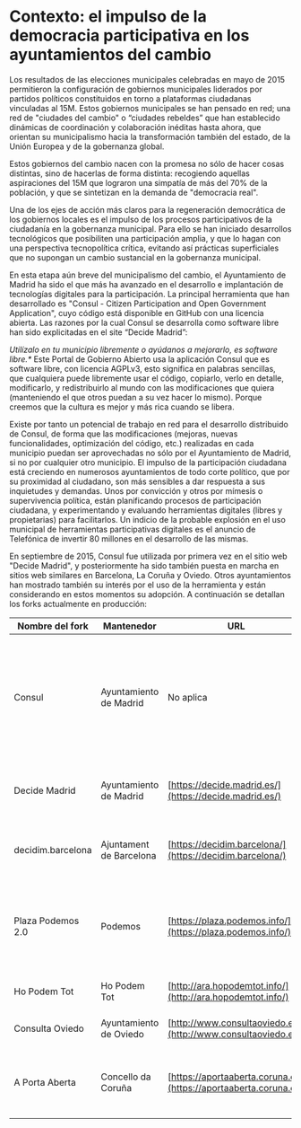 # Contexto: el impulso de la democracia participativa en los ayuntamientos del cambio

Los resultados de las elecciones municipales celebradas en mayo de 2015 permitieron la configuración de gobiernos municipales liderados por partidos políticos constituidos en torno a plataformas ciudadanas vinculadas al 15M. Estos gobiernos municipales se han pensado en red; una red de "ciudades del cambio" o “ciudades rebeldes” que han establecido dinámicas de coordinación y colaboración inéditas hasta ahora, que orientan su municipalismo hacia la transformación también del estado, de la Unión Europea y de la gobernanza global.

Estos gobiernos del cambio nacen con la promesa no sólo de hacer cosas distintas, sino de hacerlas de forma distinta: recogiendo aquellas aspiraciones del 15M que lograron una simpatía de más del 70% de la población, y que se sintetizan en la demanda de "democracia real".

Una de los ejes de acción más claros para la regeneración democrática de los gobiernos locales es el impulso de los procesos participativos de la ciudadanía en la gobernanza municipal. Para ello se han iniciado desarrollos tecnológicos que posibiliten una participación amplia, y que lo hagan con una perspectiva tecnopolítica crítica, evitando así prácticas superficiales que no supongan un cambio sustancial en la gobernanza municipal.

En esta etapa aún breve del municipalismo del cambio, el Ayuntamiento de Madrid ha sido el que más ha avanzado en el desarrollo e implantación de tecnologías digitales para la participación. La principal herramienta que han desarrollado es "Consul - Citizen Participation and Open Government Application", cuyo código está disponible en GitHub con una licencia abierta. Las razones por la cual Consul se desarrolla como software libre han sido explicitadas en el site “Decide Madrid”:

_Utilízalo en tu municipio libremente o ayúdanos a mejorarlo, es software libre.\*_ Este Portal de Gobierno Abierto usa la aplicación Consul que es software libre, con licencia AGPLv3, esto significa en palabras sencillas, que cualquiera puede libremente usar el código, copiarlo, verlo en detalle, modificarlo, y redistribuirlo al mundo con las modificaciones que quiera (manteniendo el que otros puedan a su vez hacer lo mismo). Porque creemos que la cultura es mejor y más rica cuando se libera.&#x20;

Existe por tanto un potencial de trabajo en red para el desarrollo distribuido de Consul, de forma que las modificaciones (mejoras, nuevas funcionalidades, optimización del código, etc.) realizadas en cada municipio puedan ser aprovechadas no sólo por el Ayuntamiento de Madrid, si no por cualquier otro municipio. El impulso de la participación ciudadana está creciendo en numerosos ayuntamientos de todo corte político, que por su proximidad al ciudadano, son más sensibles a dar respuesta a sus inquietudes y demandas. Unos por convicción y otros por mímesis o supervivencia política, están planificando procesos de participación ciudadana, y experimentando y evaluando herramientas digitales (libres y propietarias) para facilitarlos. Un indicio de la probable explosión en el uso municipal de herramientas participativas digitales es el anuncio de Telefónica de invertir 80 millones en el desarrollo de las mismas.

En septiembre de 2015, Consul fue utilizada por primera vez en el sitio web "Decide Madrid", y posteriormente ha sido también puesta en marcha en sitios web similares en Barcelona, La Coruña y Oviedo. Otros ayuntamientos han mostrado también su interés por el uso de la herramienta y están considerando en estos momentos su adopción. A continuación se detallan los forks actualmente en producción:

| Nombre del fork   | Mantenedor              | URL                                                              | URL Github                                                                                                               | Comentario                                                                                                |
| ----------------- | ----------------------- | ---------------------------------------------------------------- | ------------------------------------------------------------------------------------------------------------------------ | --------------------------------------------------------------------------------------------------------- |
| Consul            | Ayuntamiento de Madrid  | No aplica                                                        | [https://github.com/consul/consul](https://github.com/consul/consul)                                                     | El código original base para el resto de proyectos. No se encuentra disponible en ninguna URL publicable. |
| Decide Madrid     | Ayuntamiento de Madrid  | [https://decide.madrid.es/](https://decide.madrid.es/)           | [https://github.com/AyuntamientoMadrid/consul](https://github.com/AyuntamientoMadrid/consul)                             | El código coincide con lo que hay en producción                                                           |
| decidim.barcelona | Ajuntament de Barcelona | [https://decidim.barcelona/](https://decidim.barcelona/)         | [https://github.com/AjuntamentdeBarcelona/decidim.barcelona](https://github.com/AjuntamentdeBarcelona/decidim.barcelona) | El código coincide con lo que hay en producción.                                                          |
| Plaza Podemos 2.0 | Podemos                 | [https://plaza.podemos.info/](https://plaza.podemos.info/)       | [https://github.com/podemos-info/participacion](https://github.com/podemos-info/participacion)                           | El código coincide con lo que hay en producción en la rama de git de production.                          |
| Ho Podem Tot      | Ho Podem Tot            | [http://ara.hopodemtot.info/](http://ara.hopodemtot.info/)       | No aplica                                                                                                                | No han publicado el código                                                                                |
| Consulta Oviedo   | Ayuntamiento de Oviedo  | [http://www.consultaoviedo.es/](http://www.consultaoviedo.es/)   | No aplica                                                                                                                | No han publicado el código                                                                                |
| A Porta Aberta    | Concello da Coruña      | [https://aportaaberta.coruna.es](https://aportaaberta.coruna.es) | [https://github.com/ConcelloCoruna/aportaaberta](https://github.com/ConcelloCoruna/aportaaberta)                         | El código publicado no coincide con lo que hay en producción.                                             |
